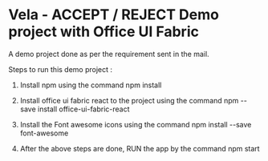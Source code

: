 # Vela - ACCEPT / REJECT Demo project with Office UI Fabric

A demo project done as per the requirement sent in the mail.

Steps to run this demo project :

1) Install npm using the command
    npm install

2) Install office ui fabric react to the project using the command
    npm --save install office-ui-fabric-react

3) Install the Font awesome icons using the command
    npm install --save font-awesome

4) After the above steps are done, 
  RUN the app by the command
    npm start